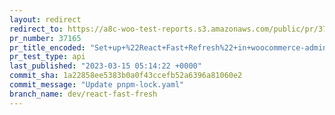 ```yaml
---
layout: redirect
redirect_to: https://a8c-woo-test-reports.s3.amazonaws.com/public/pr/37165/api/index.html
pr_number: 37165
pr_title_encoded: "Set+up+%22React+Fast+Refresh%22+in+woocommerce-admin"
pr_test_type: api
last_published: "2023-03-15 05:14:22 +0000"
commit_sha: 1a22858ee5383b0a0f43ccefb52a6396a81060e2
commit_message: "Update pnpm-lock.yaml"
branch_name: dev/react-fast-fresh
---
```

